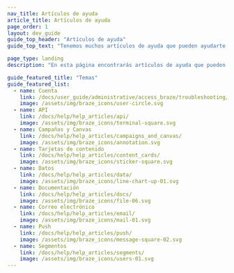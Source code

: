 ```yaml
---
nav_title: Artículos de ayuda
article_title: Artículos de ayuda
page_order: 1
layout: dev_guide
guide_top_header: "Artículos de ayuda"
guide_top_text: "Tenemos muchos artículos de ayuda que pueden ayudarte a resolver problemas y revelar dependencias en tus campañas. Si tienes alguna sugerencia para un nuevo artículo de ayuda, deja tus comentarios al final de ésta o de cualquier página de artículos de ayuda. También puedes aprender a escribir un artículo tú mismo en la <a href='https://www.braze.com/docs/contributing/home'>Guía del Colaborador de Braze</a>. <br> <br>Elige entre los siguientes temas populares o consulta otros artículos que aparecen en el panel de navegación."

page_type: landing
description: "En esta página encontrarás artículos de ayuda que pueden ayudarte a resolver problemas y revelar dependencias al utilizar Braze."

guide_featured_title: "Temas"
guide_featured_list:
  - name: Cuenta
    link: /docs/user_guide/administrative/access_braze/troubleshooting/
    image: /assets/img/braze_icons/user-circle.svg
  - name: API
    link: /docs/help/help_articles/api/
    image: /assets/img/braze_icons/terminal-square.svg
  - name: Campañas y Canvas
    link: /docs/help/help_articles/campaigns_and_canvas/
    image: /assets/img/braze_icons/annotation.svg
  - name: Tarjetas de contenido
    link: /docs/help/help_articles/content_cards/
    image: /assets/img/braze_icons/sticker-square.svg
  - name: Datos
    link: /docs/help/help_articles/data/
    image: /assets/img/braze_icons/line-chart-up-01.svg
  - name: Documentación
    link: /docs/help/help_articles/docs/
    image: /assets/img/braze_icons/file-06.svg
  - name: Correo electrónico
    link: /docs/help/help_articles/email/
    image: /assets/img/braze_icons/mail-01.svg
  - name: Push
    link: /docs/help/help_articles/push/
    image: /assets/img/braze_icons/message-square-02.svg
  - name: Segmentos
    link: /docs/help/help_articles/segments/
    image: /assets/img/braze_icons/users-01.svg
---
```


